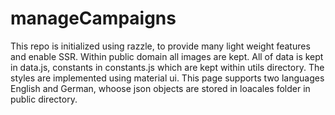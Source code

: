# manageCampaigns

This repo is initialized using razzle, to provide many light weight features and enable SSR. Within public domain all images are kept. All of data is kept in data.js, constants in constants.js which are kept within utils directory. The styles are implemented using material ui. This page supports two languages English and German, whoose json objects are stored in loacales folder in public directory.